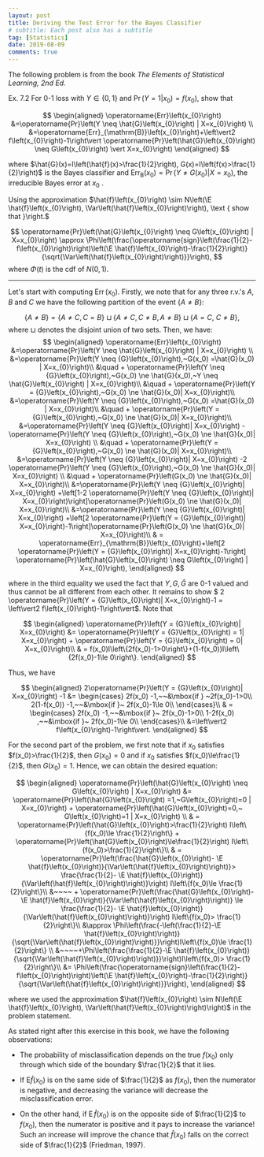 ```yaml
---
layout: post
title: Deriving the Test Error for the Bayes Classifier
# subtitle: Each post also has a subtitle
tag: [Statistics]
date: 2019-08-09
comments: true
---
```

The following problem is from the book *The Elements of
Statistical Learning, 2nd Ed.*

Ex. 7.2 For 0-1 loss with $Y \in\{0,1\}$ and $\operatorname{Pr}\left(Y=1 \vert x_{0}\right)=f\left(x_{0}\right),$ show that

$$
\begin{aligned} \operatorname{Err}\left(x_{0}\right) &=\operatorname{Pr}\left(Y \neq \hat{G}\left(x_{0}\right) | X=x_{0}\right) \\ &=\operatorname{Err}_{\mathrm{B}}\left(x_{0}\right)+\left\vert2 f\left(x_{0}\right)-1\right\vert \operatorname{Pr}\left(\hat{G}\left(x_{0}\right) \neq G\left(x_{0}\right) \vert X=x_{0}\right) \end{aligned}
$$

where $\hat{G}(x)=I\left(\hat{f}(x)>\frac{1}{2}\right), G(x)=I\left(f(x)>\frac{1}{2}\right)$ is the Bayes classifier
and $\operatorname{Err}_{\mathrm{B}}\left(x_{0}\right)=\operatorname{Pr}\left(Y \neq G\left(x_{0}\right) | X=x_{0}\right),$ the irreducible Bayes error at $x_{0}$ .

Using the approximation $\hat{f}\left(x_{0}\right) \sim N\left(\E \hat{f}\left(x_{0}\right), \Var\left(\hat{f}\left(x_{0}\right)\right), \text { show that }\right.$

$$
\operatorname{Pr}\left(\hat{G}\left(x_{0}\right) \neq G\left(x_{0}\right) | X=x_{0}\right) \approx \Phi\left(\frac{\operatorname{sign}\left(\frac{1}{2}-f\left(x_{0}\right)\right)\left(\E \hat{f}\left(x_{0}\right)-\frac{1}{2}\right)}{\sqrt{\Var\left(\hat{f}\left(x_{0}\right)\right)}}\right),
$$
where $\Phi(t)$ is the cdf of $N(0,1)$.

---
Let's start with computing $\operatorname{Err}\left(x_{0}\right)$.
Firstly, we note that for any three r.v.'s $A,B$ and $C$ we have the following partition of the event $\{A\ne B\}$:

$$
\left\{A\ne B\right\} =  \{A\ne C, C=B\} \sqcup  \{A\ne C, C\ne B, A\ne B\} \sqcup  \{A= C,~C\ne B\},
$$
where $\sqcup$ denotes the disjoint union of two sets. Then, we have:
$$
\begin{aligned} \operatorname{Err}\left(x_{0}\right) &=\operatorname{Pr}\left(Y \neq \hat{G}\left(x_{0}\right) | X=x_{0}\right) \\
&=\operatorname{Pr}\left(Y \neq {G}\left(x_{0}\right),~G(x_0) =\hat{G}(x_0) | X=x_{0}\right)\\
&\quad + \operatorname{Pr}\left(Y \neq {G}\left(x_{0}\right),~G(x_0) \ne \hat{G}(x_0),~Y \neq \hat{G}\left(x_{0}\right) | X=x_{0}\right)\\
&\quad + \operatorname{Pr}\left(Y = {G}\left(x_{0}\right),~G(x_0) \ne \hat{G}(x_0)| X=x_{0}\right)\\
&=\operatorname{Pr}\left(Y \neq {G}\left(x_{0}\right),~G(x_0) =\hat{G}(x_0) | X=x_{0}\right)\\
&\quad + \operatorname{Pr}\left(Y = {G}\left(x_{0}\right),~G(x_0) \ne \hat{G}(x_0)| X=x_{0}\right)\\
&=\operatorname{Pr}\left(Y \neq {G}\left(x_{0}\right)| X=x_{0}\right) - \operatorname{Pr}\left(Y \neq {G}\left(x_{0}\right),~G(x_0) \ne \hat{G}(x_0)| X=x_{0}\right)  \\
&\quad + \operatorname{Pr}\left(Y = {G}\left(x_{0}\right),~G(x_0) \ne \hat{G}(x_0)| X=x_{0}\right)\\
&=\operatorname{Pr}\left(Y \neq {G}\left(x_{0}\right)| X=x_{0}\right) -2 \operatorname{Pr}\left(Y \neq {G}\left(x_{0}\right),~G(x_0) \ne \hat{G}(x_0)| X=x_{0}\right)  \\
&\quad + \operatorname{Pr}\left(G(x_0) \ne \hat{G}(x_0)| X=x_{0}\right)\\
&=\operatorname{Pr}\left(Y \neq {G}\left(x_{0}\right)| X=x_{0}\right) +\left[1-2 \operatorname{Pr}\left(Y \neq {G}\left(x_{0}\right)| X=x_{0}\right)\right]\operatorname{Pr}\left(G(x_0) \ne \hat{G}(x_0)| X=x_{0}\right)\\
&=\operatorname{Pr}\left(Y \neq {G}\left(x_{0}\right)| X=x_{0}\right) +\left[2 \operatorname{Pr}\left(Y = {G}\left(x_{0}\right)| X=x_{0}\right)-1\right]\operatorname{Pr}\left(G(x_0) \ne \hat{G}(x_0)| X=x_{0}\right)\\
& = \operatorname{Err}_{\mathrm{B}}\left(x_{0}\right)+\left[2 \operatorname{Pr}\left(Y = {G}\left(x_{0}\right)| X=x_{0}\right)-1\right] \operatorname{Pr}\left(\hat{G}\left(x_{0}\right) \neq G\left(x_{0}\right) | X=x_{0}\right),
 \end{aligned}
$$

where in the third equality we used the fact that $Y, G, \hat{G}$ are 0-1 valued and thus cannot be all different from each other. It remains to show
$ 2 \operatorname{Pr}\left(Y = {G}\left(x_{0}\right)| X=x_{0}\right)-1 = \left\vert2 f\left(x_{0}\right)-1\right\vert$. Note that

$$
\begin{aligned}
\operatorname{Pr}\left(Y = {G}\left(x_{0}\right)| X=x_{0}\right) &= \operatorname{Pr}\left(Y = {G}\left(x_{0}\right) = 1| X=x_{0}\right) + \operatorname{Pr}\left(Y = {G}\left(x_{0}\right) = 0| X=x_{0}\right)\\
& = f(x_0)I\left\{2f(x_0)-1>0\right\}+(1-f(x_0))I\left\{2f(x_0)-1\le 0\right\}.
\end{aligned}
$$

Thus, we have

$$
\begin{aligned}
2\operatorname{Pr}\left(Y = {G}\left(x_{0}\right)| X=x_{0}\right) -1 &=
\begin{cases}
2f(x_0) -1,~~&\mbox{if } ~2f(x_0)-1>0\\
2(1-f(x_0)) -1,~~&\mbox{if }~ 2f(x_0)-1\le 0\\
\end{cases}\\
& = \begin{cases}
2f(x_0) -1,~~&\mbox{if }~ 2f(x_0)-1>0\\
1-2f(x_0) ,~~&\mbox{if }~ 2f(x_0)-1\le 0\\
\end{cases}\\
&=\left\vert2 f\left(x_{0}\right)-1\right\vert.
 \end{aligned}
$$

For the second part of the problem, we first note that if $x_0$ satisfies $f(x_0)>\frac{1}{2}$, then $G(x_0) = 0$ and if $x_0$ satisfies $f(x_0)\le\frac{1}{2}$, then $G(x_0) = 1$. Hence, we can obtain the desired equation:

$$
\begin{aligned}
\operatorname{Pr}\left(\hat{G}\left(x_{0}\right) \neq G\left(x_{0}\right) | X=x_{0}\right)  &= \operatorname{Pr}\left(\hat{G}\left(x_{0}\right) =1,~G\left(x_{0}\right)=0 | X=x_{0}\right) + \operatorname{Pr}\left(\hat{G}\left(x_{0}\right)=0,~ G\left(x_{0}\right)=1 | X=x_{0}\right) \\
& = \operatorname{Pr}\left(\hat{G}\left(x_{0}\right)>\frac{1}{2}\right) I\left\{f(x_0)\le \frac{1}{2}\right\} + \operatorname{Pr}\left(\hat{G}\left(x_{0}\right)\le\frac{1}{2}\right) I\left\{f(x_0)>\frac{1}{2}\right\}\\
& = \operatorname{Pr}\left(\frac{\hat{G}\left(x_{0}\right)- \E \hat{f}\left(x_{0}\right)}{\Var\left(\hat{f}\left(x_{0}\right)\right)}> \frac{\frac{1}{2}- \E \hat{f}\left(x_{0}\right)}{\Var\left(\hat{f}\left(x_{0}\right)\right)}\right) I\left\{f(x_0)\le \frac{1}{2}\right\}\\
&~~~~ + \operatorname{Pr}\left(\frac{\hat{G}\left(x_{0}\right)- \E \hat{f}\left(x_{0}\right)}{\Var\left(\hat{f}\left(x_{0}\right)\right)} \le \frac{\frac{1}{2}- \E \hat{f}\left(x_{0}\right)}{\Var\left(\hat{f}\left(x_{0}\right)\right)}\right) I\left\{f(x_0)> \frac{1}{2}\right\}\\
&\approx \Phi\left(\frac{-\left(\frac{1}{2}-\E \hat{f}\left(x_{0}\right)\right)}{\sqrt{\Var\left(\hat{f}\left(x_{0}\right)\right)}}\right)I\left\{f(x_0)\le \frac{1}{2}\right\} \\
&~~~~+\Phi\left(\frac{\frac{1}{2}-\E \hat{f}\left(x_{0}\right)}{\sqrt{\Var\left(\hat{f}\left(x_{0}\right)\right)}}\right)I\left\{f(x_0)> \frac{1}{2}\right\}\\
&= \Phi\left(\frac{\operatorname{sign}\left(\frac{1}{2}-f\left(x_{0}\right)\right)\left(\E \hat{f}\left(x_{0}\right)-\frac{1}{2}\right)}{\sqrt{\Var\left(\hat{f}\left(x_{0}\right)\right)}}\right),
 \end{aligned}
$$

where we used the approximation $\hat{f}\left(x_{0}\right) \sim N\left(\E \hat{f}\left(x_{0}\right), \Var\left(\hat{f}\left(x_{0}\right)\right)\right)$ in the problem statement.

As stated right after this exercise in this book, we have the following observations:

- The probability of misclassification depends on the true $f\left(x_{0}\right)$ only through which side of the boundary $\frac{1}{2}$ that it lies.

- If $\mathrm{E} \hat{f}\left(x_{0}\right)$ is on the same
side of $\frac{1}{2}$ as $f\left(x_{0}\right),$ then the numerator is negative, and decreasing the variance
will decrease the misclassification error.

- On the other hand, if $\operatorname{E} \hat{f}\left(x_{0}\right)$ is on the opposite side of $\frac{1}{2}$ to $f\left(x_{0}\right),$ then the numerator is positive and it pays to
increase the variance! Such an increase will improve the chance that $\hat{f}\left(x_{0}\right)$
falls on the correct side of $\frac{1}{2}$ (Friedman, 1997).
